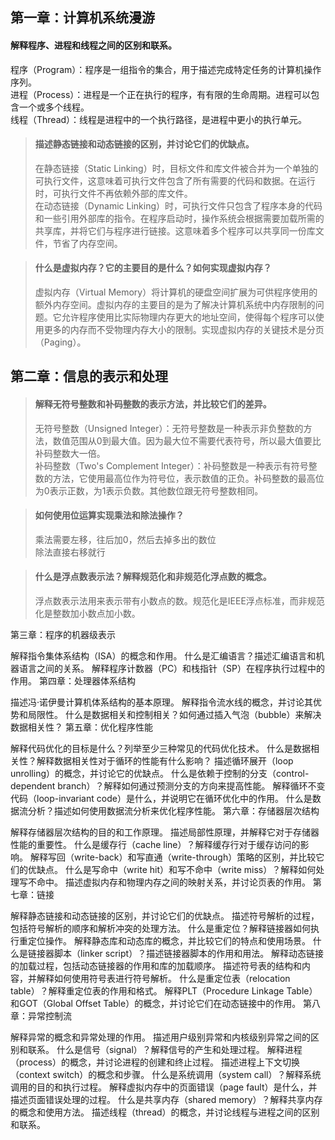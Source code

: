 ## 第一章：计算机系统漫游

#### 解释程序、进程和线程之间的区别和联系。
程序（Program）：程序是一组指令的集合，用于描述完成特定任务的计算机操作序列。<br>
进程（Process）：进程是一个正在执行的程序，有有限的生命周期。进程可以包含一个或多个线程。<br>
线程（Thread）：线程是进程中的一个执行路径，是进程中更小的执行单元。

> #### 描述静态链接和动态链接的区别，并讨论它们的优缺点。
> 在静态链接（Static Linking）时，目标文件和库文件被合并为一个单独的可执行文件，这意味着可执行文件包含了所有需要的代码和数据。在运行时，可执行文件不再依赖外部的库文件。<br>
> 在动态链接（Dynamic Linking）时，可执行文件只包含了程序本身的代码和一些引用外部库的指令。在程序启动时，操作系统会根据需要加载所需的共享库，并将它们与程序进行链接。这意味着多个程序可以共享同一份库文件，节省了内存空间。<br>

> #### 什么是虚拟内存？它的主要目的是什么？如何实现虚拟内存？
> 虚拟内存（Virtual Memory）将计算机的硬盘空间扩展为可供程序使用的额外内存空间。虚拟内存的主要目的是为了解决计算机系统中内存限制的问题。它允许程序使用比实际物理内存更大的地址空间，使得每个程序可以使用更多的内存而不受物理内存大小的限制。实现虚拟内存的关键技术是分页（Paging）。

## 第二章：信息的表示和处理

> #### 解释无符号整数和补码整数的表示方法，并比较它们的差异。
> 无符号整数（Unsigned Integer）：无符号整数是一种表示非负整数的方法，数值范围从0到最大值。因为最大位不需要代表符号，所以最大值要比补码整数大一倍。<br>
> 补码整数（Two's Complement Integer）：补码整数是一种表示有符号整数的方法，它使用最高位作为符号位，表示数值的正负。补码整数的最高位为0表示正数，为1表示负数。其他数位跟无符号整数相同。

> #### 如何使用位运算实现乘法和除法操作？
> 乘法需要左移，往后加0，然后去掉多出的数位<br>
> 除法直接右移就行

> #### 什么是浮点数表示法？解释规范化和非规范化浮点数的概念。
> 浮点数表示法用来表示带有小数点的数。规范化是IEEE浮点标准，而非规范化是整数加小数点加小数。

第三章：程序的机器级表示

解释指令集体系结构（ISA）的概念和作用。
什么是汇编语言？描述汇编语言和机器语言之间的关系。
解释程序计数器（PC）和栈指针（SP）在程序执行过程中的作用。
第四章：处理器体系结构

描述冯·诺伊曼计算机体系结构的基本原理。
解释指令流水线的概念，并讨论其优势和局限性。
什么是数据相关和控制相关？如何通过插入气泡（bubble）来解决数据相关性？
第五章：优化程序性能

解释代码优化的目标是什么？列举至少三种常见的代码优化技术。
什么是数据相关性？解释数据相关性对于循环的性能有什么影响？
描述循环展开（loop unrolling）的概念，并讨论它的优缺点。
什么是依赖于控制的分支（control-dependent branch）？解释如何通过预测分支的方向来提高性能。
解释循环不变代码（loop-invariant code）是什么，并说明它在循环优化中的作用。
什么是数据流分析？描述如何使用数据流分析来优化程序性能。
第六章：存储器层次结构

解释存储器层次结构的目的和工作原理。
描述局部性原理，并解释它对于存储器性能的重要性。
什么是缓存行（cache line）？解释缓存行对于缓存访问的影响。
解释写回（write-back）和写直通（write-through）策略的区别，并比较它们的优缺点。
什么是写命中（write hit）和写不命中（write miss）？解释如何处理写不命中。
描述虚拟内存和物理内存之间的映射关系，并讨论页表的作用。
第七章：链接

解释静态链接和动态链接的区别，并讨论它们的优缺点。
描述符号解析的过程，包括符号解析的顺序和解析冲突的处理方法。
什么是重定位？解释链接器如何执行重定位操作。
解释静态库和动态库的概念，并比较它们的特点和使用场景。
什么是链接器脚本（linker script）？描述链接器脚本的作用和用法。
解释动态链接的加载过程，包括动态链接器的作用和库的加载顺序。
描述符号表的结构和内容，并解释如何使用符号表进行符号解析。
什么是重定位表（relocation table）？解释重定位表的作用和格式。
解释PLT（Procedure Linkage Table）和GOT（Global Offset Table）的概念，并讨论它们在动态链接中的作用。
第八章：异常控制流

解释异常的概念和异常处理的作用。
描述用户级别异常和内核级别异常之间的区别和联系。
什么是信号（signal）？解释信号的产生和处理过程。
解释进程（process）的概念，并讨论进程的创建和终止过程。
描述进程上下文切换（context switch）的概念和步骤。
什么是系统调用（system call）？解释系统调用的目的和执行过程。
解释虚拟内存中的页面错误（page fault）是什么，并描述页面错误处理的过程。
什么是共享内存（shared memory）？解释共享内存的概念和使用方法。
描述线程（thread）的概念，并讨论线程与进程之间的区别和联系。

